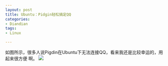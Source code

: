 ```yaml
---
layout: post
title: Ubuntu：Pidgin轻松搞定QQ
categories:
- Diandian
tags:
- Linux

---
```

如图所示，很多人说Pigdin在Ubuntu下无法连接QQ，看来我还是比较幸运的，用起来很方便 啊。
<img src="http://m1.img.srcdd.com/farm5/d/2012/0627/10/DB90ED0A7A7B4DEBF94C36C3F20325C3_B500_900_500_375.PNG" />